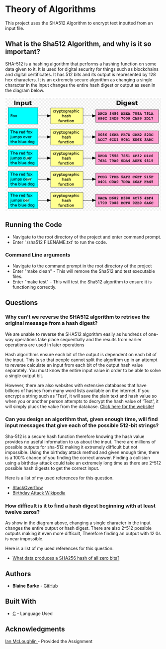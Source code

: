 # Theory of Algorithms
This project uses the SHA512 Algorithm to encrypt text inputted from an input file.

## What is the Sha512 Algorithm, and why is it so important?
SHA-512 is a hashing algorithm that performs a hashing function on some data given to it. It is used for digital security for things such as blockchains and digital certificates. It has 512 bits and its output is represented by 128 hex characters. It is an extremely secure algorithm as changing a single character in the input changes the entire hash digest or output as seen in the diagram below.

![Diagram](https://github.com/BurkeBlaine1999/Theory-of-Algorithms/blob/main/digram.png?raw=true )

## Running the Code
* Navigate to the root directory of the project and enter command prompt.
* Enter './sha512 FILENAME.txt' to run the code. 

### Command Line arguments
* Navigate to the command prompt in the root directory of the project
* Enter "make clean" - This will remove the Sha512 and test executable files.
* Enter "make test" - This will test the Sha512 algorithm to ensure it is functioning correctly.

## Questions
### Why can't we reverse the SHA512 algorithm to retrieve the original message from a hash digest?
We are unable to reverse the SHA512 algorithm easily as hundreds of one-way operations take place sequentially and the results from earlier operations are used in later operations

Hash algorithms ensure each bit of the output is dependent on each bit of the input. This is so that people cannot split the algorithm up in an attempt to reverse calculate an input from each bit of the output hash value separately. You must know the entire input value in order to be able to solve a single output bit.

However, there are also websites with extensive databases that have billions of hashes from many word lists available on the internet. If you encrypt a string such as 'Test', it will save the plain text and hash value so when you or another person attempts to decrypt the hash value of 'Text', it will simply pluck the value from the database.  [Click here for the website!](https://md5decrypt.net/en/Sha512/)





### Can you design an algorithm that, given enough time, will find input messages that give each of the possible 512-bit strings?
Sha-512 is a secure hash function therefore knowing the hash value provides no useful information to us about the input. There are millions of possible outputs for sha-512 making it extremely difficult but not impossible. Using the birthday attack method and given enough time, there is a 100% chance of you finding the correct answer. Finding a collision using a birthday attack could take an extremely long time as there are 2^512 possible hash digests to get the correct input.


Here is a list of my used references for this question.

* [StackOverflow](https://stackoverflow.com/questions/6776050/how-long-to-brute-force-a-salted-sha-512-hash-salt-provided)
* [Birthday Attack Wikipedia](https://en.wikipedia.org/wiki/Birthday_attack)


### How difficult is it to find a hash digest beginning with at least twelve zeros?

As show in the diagram above, changing a single character in the input changes the entire output or hash digest. There are also 2^512 possible outputs making it even more difficult, Therefore finding an output with 12 0s is near impossible.


Here is a list of my used references for this question.

* [What data produces a SHA256 hash of all zero bits?](https://www.quora.com/What-data-produces-a-SHA256-hash-of-all-zero-bits?share=1)



## Authors
             
* **Blaine Burke** - [GitHub](https://github.com/BurkeBlaine1999)

## Built With
* [C](https://visualstudio.microsoft.com/vs/features/cplusplus/) - Language Used

## Acknowledgments
[Ian McLoughlin ](https://github.com/ianmcloughlin) - Provided the Assignment


